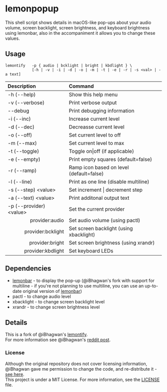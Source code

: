 # lemonpopup

This shell script shows details in macOS-like pop-ups about your audio volume, screen backlight, screen brightness, and keyboard brightness using lemonbar, also in the accompaniment it allows you to change these values.

## Usage

```
lemontify   -p { audio | bcklight | bright | kbdlight } \
            [-h | -v | -i | -d | -o | -m | -t | -e | -r | -s <val> | -a text]
```

| Description			| Command   |
| :---------------------| :-------- |
|-h (--help)			| Show this help menu
|-v (--verbose) 		| Print verbose output
|--debug        		| Print debugging information
|-i (--inc)				| Increase current level
|-d (--dec)				| Decreasse current level
|-o (--off)				| Set current level to off
|-m (--max)				| Set current level to max
|-t (--toggle)			| Toggle on\|off (if applicable)
|-e (--empty)			| Print empty squares (default=false)
|-r (--ramp)			| Ramp icon based on level (default=false)
|-l (--line)			| Print as one line (disable multiline)
|-s (--step) \<value\>	| Set increment \| decrement step
|-a (--text) \<value\>	| Print additonal output text
|-p (--provider) \<value\>| Set the current provider
|<div style="text-align: right">provider:audio</div>	|Set audio volume (using pactl)|
|<div style="text-align: right">provider:bcklight</div>	|Set screen backlight (using xbacklight)|
|<div style="text-align: right">provider:bright</div>	|Set screen brightness (using xrandr)|
|<div style="text-align: right">provider:kbdlight</div>	|Set keyboard LEDs|

## Dependencies

- [lemonbar](https://github.com/ibhagwan/bar) - to display the pop-up (@iBhagwan's fork with support for multiline - if you're not planning to use multiline, you can use an up-to-date original version of [lemonbar](https://github.com/lemonboy/bar))
- pactl - to change audio level
- xbacklight - to change screen backlight level
- xrandr - to change screen brightness level

## Details

This is a fork of @iBhagwan's [lemontify](https://github.com/ibhagwan/lemontify).<br>
For more information see @iBhagwan's [reddit post](https://www.reddit.com/r/unixporn/comments/f8mhku/lemonbar_lemontify_osxinspired_notification/).

### License

Although the original repository does not cover licensing information, @iBhagwan gave me permission to change the code, and re-distribute it - [see here](https://github.com/ibhagwan/lemontify/issues/4#issuecomment-1188837855).<br>
This project is under a MIT License. For more information, see the [LICENSE]() file.